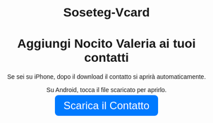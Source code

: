 # Soseteg-Vcard
<!DOCTYPE html>
<html>
<head>
  <title>Aggiungi Contatto</title>
  <style>body { font-family: sans-serif; text-align: center; margin-top: 50px; }</style>
</head>
<body>
  <h1>Aggiungi Nocito Valeria ai tuoi contatti</h1>
  <p>Se sei su iPhone, dopo il download il contatto si aprirà automaticamente.</p>
  <p>Su Android, tocca il file scaricato per aprirlo.</p>
  <a href="Nocito_Valeria.vcf" download style="font-size:24px; padding:10px 20px; background:#007AFF; color:white; text-decoration:none; border-radius:8px;">
    Scarica il Contatto
  </a>
</body>
</html>
